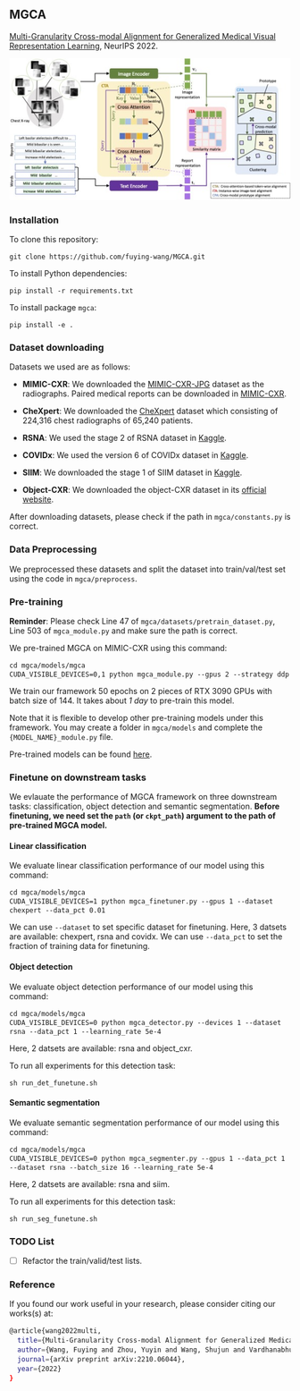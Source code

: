 ## MGCA
[Multi-Granularity Cross-modal Alignment for Generalized Medical Visual Representation Learning](https://arxiv.org/abs/2210.06044), NeurIPS 2022.

![framework](docs/framework.jpg)

###  Installation
To clone this repository:
```
git clone https://github.com/fuying-wang/MGCA.git
```
To install Python dependencies:
```
pip install -r requirements.txt
```
To install package `mgca`:
```
pip install -e .
```
### Dataset downloading
Datasets we used are as follows:
- **MIMIC-CXR**: We downloaded the [MIMIC-CXR-JPG](https://physionet.org/content/mimic-cxr-jpg/2.0.0/) dataset as the radiographs. Paired medical reports can be downloaded in [MIMIC-CXR](https://physionet.org/content/mimic-cxr/2.0.0/mimic-cxr-reports.zip).

- **CheXpert**: We downloaded the [CheXpert](https://stanfordmlgroup.github.io/competitions/chexpert/) dataset which consisting of 224,316 chest radiographs of 65,240 patients.

- **RSNA**: We used the stage 2 of RSNA dataset in [Kaggle](https://www.kaggle.com/competitions/rsna-pneumonia-detection-challenge/data). 

- **COVIDx**: We used the version 6 of COVIDx dataset in [Kaggle](https://www.kaggle.com/datasets/andyczhao/covidx-cxr2).

- **SIIM**: We downloaded the stage 1 of SIIM dataset in [Kaggle](https://www.kaggle.com/competitions/siim-acr-pneumothorax-segmentation/data).

- **Object-CXR**: We downloaded the object-CXR dataset in its [official website](https://academictorrents.com/details/fdc91f11d7010f7259a05403fc9d00079a09f5d5).

After downloading datasets, please check if the path in `mgca/constants.py` is correct.

### Data Preprocessing
We preprocessed these datasets and split the dataset into train/val/test set using the code in `mgca/preprocess`.

### Pre-training

**Reminder**: Please check Line 47 of `mgca/datasets/pretrain_dataset.py`, Line 503 of `mgca_module.py` and make sure the path is correct.

We pre-trained MGCA on MIMIC-CXR using this command:
```
cd mgca/models/mgca
CUDA_VISIBLE_DEVICES=0,1 python mgca_module.py --gpus 2 --strategy ddp
```
We train our framework 50 epochs on 2 pieces of RTX 3090 GPUs with batch size of 144. It takes about *1 day* to pre-train this model.

Note that it is flexible to develop other pre-training models under this framework. You may create a folder in `mgca/models` and complete the `{MODEL_NAME}_module.py` file.

Pre-trained models can be found [here](https://drive.google.com/drive/folders/15_mP9Lqq2H15R53qlKn3l_xzGVzi9jX9?usp=sharing).

### Finetune on downstream tasks
We evlauate the performance of MGCA framework on three downstream tasks: classification, object detection and semantic segmentation. **Before finetuning, we need set the `path` (or `ckpt_path`) argument to the path of pre-trained MGCA model.**

#### Linear classification
We evaluate linear classification performance of our model using this command:
```
cd mgca/models/mgca
CUDA_VISIBLE_DEVICES=1 python mgca_finetuner.py --gpus 1 --dataset chexpert --data_pct 0.01
```
We can use `--dataset` to set specific dataset for finetuning. Here, 3 datsets are available: chexpert, rsna and covidx.
We can use `--data_pct` to set the fraction of training data for finetuning.

#### Object detection
We evaluate object detection performance of our model using this command:
```
cd mgca/models/mgca
CUDA_VISIBLE_DEVICES=0 python mgca_detector.py --devices 1 --dataset rsna --data_pct 1 --learning_rate 5e-4
```
Here, 2 datsets are available: rsna and object_cxr.

To run all experiments for this detection task:
```
sh run_det_funetune.sh
```

#### Semantic segmentation
We evaluate semantic segmentation performance of our model using this command:
```
cd mgca/models/mgca
CUDA_VISIBLE_DEVICES=0 python mgca_segmenter.py --gpus 1 --data_pct 1 --dataset rsna --batch_size 16 --learning_rate 5e-4
```
Here, 2 datsets are available: rsna and siim.

To run all experiments for this detection task:
```
sh run_seg_funetune.sh
```

### TODO List
- [ ] Refactor the train/valid/test lists.

### Reference
If you found our work useful in your research, please consider citing our works(s) at:
```bash
@article{wang2022multi,
  title={Multi-Granularity Cross-modal Alignment for Generalized Medical Visual Representation Learning},
  author={Wang, Fuying and Zhou, Yuyin and Wang, Shujun and Vardhanabhuti, Varut and Yu, Lequan},
  journal={arXiv preprint arXiv:2210.06044},
  year={2022}
}
```
